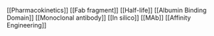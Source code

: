 [[Pharmacokinetics]]
[[Fab fragment]]
[[Half-life]]
[[Albumin Binding Domain]]
[[Monoclonal antibody]]
[[In silico]]
[[MAb]]
[[Affinity Engineering]]
